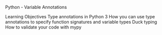Python - Variable Annotations

Learning Objectives	
 Type annotations in Python 3
 How you can use type annotations to specify function signatures and variable types
 Duck typing
 How to validate your code with mypy	
